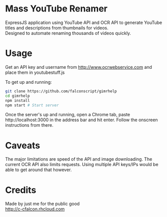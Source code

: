 # Mass YouTube Renamer
ExpressJS application using YouTube API and OCR API to generate YouTube titles
and descriptions from thumbnails for videos.  
Designed to automate renaming thousands of videos quickly.  

# Usage
Get an API key and username from http://www.ocrwebservice.com and place them in youtubestuff.js

To get up and running:
```bash
git clone https://github.com/falconscript/gimrhelp
cd gimrhelp
npm install
npm start # Start server
```

Once the server's up and running, open a Chrome tab, paste http://localhost:3000
in the address bar and hit enter. Follow the onscreen instructions from there.


# Caveats
The major limitations are speed of the API and image downloading. The current OCR
API also limits requests. Using multiple API keys/IPs would be able to get around that however.

# Credits
Made by just me for the public good  
http://c-cfalcon.rhcloud.com
